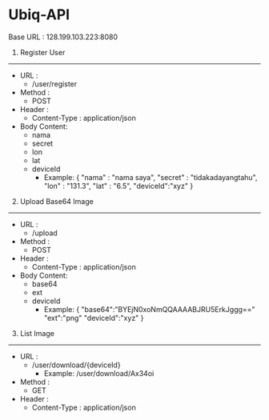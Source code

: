 Ubiq-API
========
Base URL : 128.199.103.223:8080

1. Register User
----
- URL : 
    - /user/register
- Method :
    - POST
- Header :
    - Content-Type : application/json
- Body Content:
    - nama
    - secret
    - lon
    - lat
    - deviceId
        - Example:
        {
            "nama" : "nama saya",
            "secret" : "tidakadayangtahu",
            "lon" : "131.3",
            "lat" : "6.5",
            "deviceId":"xyz"
        }

2. Upload Base64 Image
----
- URL : 
    - /upload
- Method :
    - POST
- Header :
    - Content-Type : application/json
- Body Content:
    - base64
    - ext
    - deviceId
        - Example:
        {
            "base64":"BYEjN0xoNmQQAAAABJRU5ErkJggg=="
            "ext":"png"
            "deviceId":"xyz"
        }

3. List Image
----
- URL :
    - /user/download/{deviceId}
        - Example:
        /user/download/Ax34oi
- Method :
    - GET
- Header :
    - Content-Type : application/json


